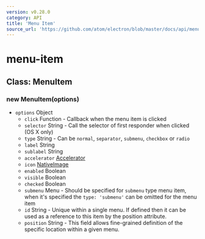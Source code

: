 ```yaml
---
version: v0.28.0
category: API
title: 'Menu Item'
source_url: 'https://github.com/atom/electron/blob/master/docs/api/menu-item.md'
---
```


# menu-item

## Class: MenuItem

### new MenuItem(options)

* `options` Object
  * `click` Function - Callback when the menu item is clicked
  * `selector` String - Call the selector of first responder when clicked (OS
     X only)
  * `type` String - Can be `normal`, `separator`, `submenu`, `checkbox` or
     `radio`
  * `label` String
  * `sublabel` String
  * `accelerator` [Accelerator](http://electron.atom.io/docs/v0.28.0/api/accelerator)
  * `icon` [NativeImage](http://electron.atom.io/docs/v0.28.0/api/native-image)
  * `enabled` Boolean
  * `visible` Boolean
  * `checked` Boolean
  * `submenu` Menu - Should be specified for `submenu` type menu item, when
     it's specified the `type: 'submenu'` can be omitted for the menu item
  * `id` String - Unique within a single menu. If defined then it can be used
     as a reference to this item by the position attribute.
  * `position` String - This field allows fine-grained definition of the
     specific location within a given menu.
